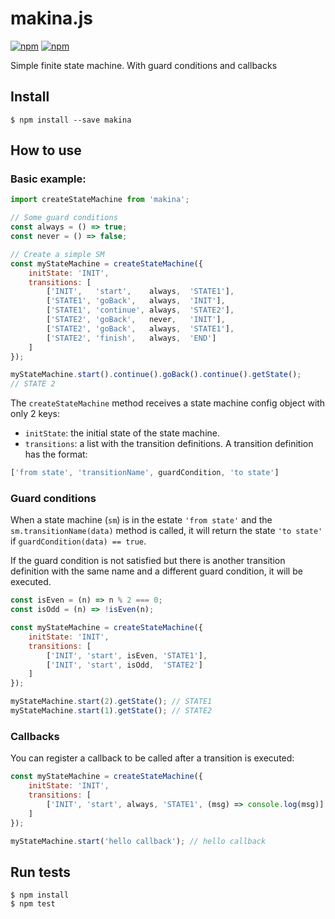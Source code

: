 # makina.js

[![npm](https://img.shields.io/npm/v/makina.svg)](https://www.npmjs.com/package/makina)
[![npm](https://img.shields.io/npm/l/makina.svg)](https://www.npmjs.com/package/makina)

Simple finite state machine. With guard conditions and callbacks

## Install
```
$ npm install --save makina
```
## How to use

### Basic example:
```javascript
import createStateMachine from 'makina';

// Some guard conditions
const always = () => true;
const never = () => false;

// Create a simple SM
const myStateMachine = createStateMachine({
    initState: 'INIT',
    transitions: [
        ['INIT',   'start',    always,  'STATE1'],
        ['STATE1', 'goBack',   always,  'INIT'],
        ['STATE1', 'continue', always,  'STATE2'],
        ['STATE2', 'goBack',   never,   'INIT'],
        ['STATE2', 'goBack',   always,  'STATE1'],
        ['STATE2', 'finish',   always,  'END']
    ]
});

myStateMachine.start().continue().goBack().continue().getState();
// STATE 2
```
The `createStateMachine` method receives a state machine config object with only 2 keys:
* `initState`: the initial state of the state machine.
* `transitions`: a list with the transition definitions. A transition definition has the format:
```javascript
['from state', 'transitionName', guardCondition, 'to state']
```

### Guard conditions

When a state machine (`sm`) is in the estate `'from state'` and the `sm.transitionName(data)` method is called, it
will return the state `'to state'` if `guardCondition(data) == true`.

If the guard condition is not satisfied but there is another transition definition with the same name
and a different guard condition, it will be executed.

```javascript
const isEven = (n) => n % 2 === 0;
const isOdd = (n) => !isEven(n);

const myStateMachine = createStateMachine({
    initState: 'INIT',
    transitions: [
        ['INIT', 'start', isEven, 'STATE1'],
        ['INIT', 'start', isOdd,  'STATE2']
    ]
});

myStateMachine.start(2).getState(); // STATE1
myStateMachine.start(1).getState(); // STATE2
```

### Callbacks

You can register a callback to be called after a transition is executed:

```javascript
const myStateMachine = createStateMachine({
    initState: 'INIT',
    transitions: [
        ['INIT', 'start', always, 'STATE1', (msg) => console.log(msg)]
    ]
});

myStateMachine.start('hello callback'); // hello callback
```

## Run tests
```
$ npm install
$ npm test
```